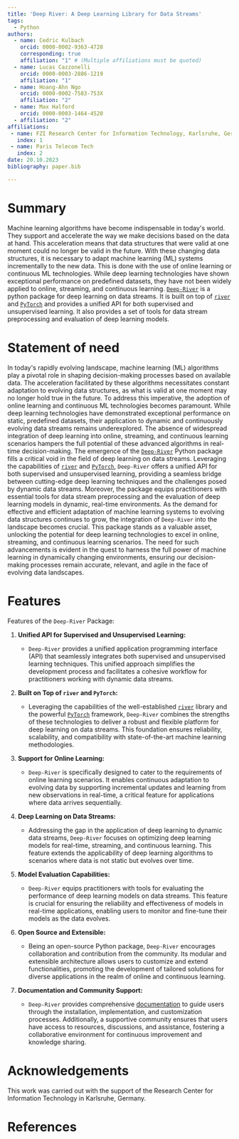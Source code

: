```yaml
---
title: 'Deep River: A Deep Learning Library for Data Streams'
tags:
  - Python
authors:
  - name: Cedric Kulbach
    orcid: 0000-0002-9363-4728
    corresponding: true
    affiliation: "1" # (Multiple affiliations must be quoted)
  - name: Lucas Cazzonelli
    orcid: 0000-0003-2886-1219
    affiliation: "1"
  - name: Hoang-Ahn Ngo
    orcid: 0000-0002-7583-753X
    affiliation: "2"
  - name: Max Halford
    orcid: 0000-0003-1464-4520
  - affiliation: "2"
affiliations:
 - name: FZI Research Center for Information Technology, Karlsruhe, Germany
   index: 1
 - name: Paris Telecom Tech
   index: 2
date: 20.10.2023
bibliography: paper.bib

---
```


# Summary
Machine learning algorithms have become indispensable in today's world. 
They support and accelerate the way we make decisions based on the data at hand. 
This acceleration means that data structures that were valid at one moment could no longer be valid in the future. 
With these changing data structures, it is necessary to adapt machine learning (ML) systems incrementally to the new data. 
This is done with the use of online learning or continuous ML technologies. 
While deep learning technologies have shown exceptional performance on predefined datasets, they have not been widely applied to online, streaming, and continuous learning.
[`Deep-River`](https://github.com/online-ml/deep-river) is a python package for deep learning on data streams. 
It is built on top of [`river`](https://riverml.xyz/latest/) and [`PyTorch`](https://pytorch.org) and provides a unified API for both supervised and unsupervised learning. 
It also provides a set of tools for data stream preprocessing and evaluation of deep learning models.

# Statement of need

In today's rapidly evolving landscape, machine learning (ML) algorithms play a pivotal role in shaping decision-making processes based on available data. The acceleration facilitated by these algorithms necessitates constant adaptation to evolving data structures, as what is valid at one moment may no longer hold true in the future. To address this imperative, the adoption of online learning and continuous ML technologies becomes paramount.
While deep learning technologies have demonstrated exceptional performance on static, predefined datasets, their application to dynamic and continuously evolving data streams remains underexplored. The absence of widespread integration of deep learning into online, streaming, and continuous learning scenarios hampers the full potential of these advanced algorithms in real-time decision-making.
The emergence of the [`Deep-River`](https://github.com/online-ml/deep-river) Python package fills a critical void in the field of deep learning on data streams. Leveraging the capabilities of [`river`](https://riverml.xyz/latest/) and [`PyTorch`](https://pytorch.org), `Deep-River` offers a unified API for both supervised and unsupervised learning, providing a seamless bridge between cutting-edge deep learning techniques and the challenges posed by dynamic data streams. Moreover, the package equips practitioners with essential tools for data stream preprocessing and the evaluation of deep learning models in dynamic, real-time environments.
As the demand for effective and efficient adaptation of machine learning systems to evolving data structures continues to grow, the integration of `Deep-River` into the landscape becomes crucial. This package stands as a valuable asset, unlocking the potential for deep learning technologies to excel in online, streaming, and continuous learning scenarios. The need for such advancements is evident in the quest to harness the full power of machine learning in dynamically changing environments, ensuring our decision-making processes remain accurate, relevant, and agile in the face of evolving data landscapes.
# Features

Features of the `Deep-River` Package:

1. **Unified API for Supervised and Unsupervised Learning:**
   - `Deep-River` provides a unified application programming interface (API) that seamlessly integrates both supervised and unsupervised learning techniques. This unified approach simplifies the development process and facilitates a cohesive workflow for practitioners working with dynamic data streams.

2. **Built on Top of `river` and `PyTorch`:**
   - Leveraging the capabilities of the well-established [`river`](https://riverml.xyz/latest/) library and the powerful [`PyTorch`](https://pytorch.org) framework, `Deep-River` combines the strengths of these technologies to deliver a robust and flexible platform for deep learning on data streams. This foundation ensures reliability, scalability, and compatibility with state-of-the-art machine learning methodologies.

3. **Support for Online Learning:**
   - `Deep-River` is specifically designed to cater to the requirements of online learning scenarios. It enables continuous adaptation to evolving data by supporting incremental updates and learning from new observations in real-time, a critical feature for applications where data arrives sequentially.

4. **Deep Learning on Data Streams:**
   - Addressing the gap in the application of deep learning to dynamic data streams, `Deep-River` focuses on optimizing deep learning models for real-time, streaming, and continuous learning. This feature extends the applicability of deep learning algorithms to scenarios where data is not static but evolves over time.

5. **Model Evaluation Capabilities:**
   - `Deep-River` equips practitioners with tools for evaluating the performance of deep learning models on data streams. This feature is crucial for ensuring the reliability and effectiveness of models in real-time applications, enabling users to monitor and fine-tune their models as the data evolves.

6. **Open Source and Extensible:**
   - Being an open-source Python package, `Deep-River` encourages collaboration and contribution from the community. Its modular and extensible architecture allows users to customize and extend functionalities, promoting the development of tailored solutions for diverse applications in the realm of online and continuous learning.

7. **Documentation and Community Support:**
   - `Deep-River` provides comprehensive [documentation](https://online-ml.github.io/deep-river/) to guide users through the installation, implementation, and customization processes. Additionally, a supportive community ensures that users have access to resources, discussions, and assistance, fostering a collaborative environment for continuous improvement and knowledge sharing.

# Acknowledgements

This work was carried out with the support of the Research Center for Information Technology in Karlsruhe, Germany.

# References